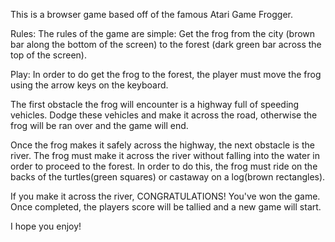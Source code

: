 This is a browser game based off of the famous Atari Game Frogger. 

Rules:
The rules of the game are simple: Get the frog from the city (brown bar along the bottom of the screen) to the forest (dark green bar across the top of the screen). 

Play:
In order to do get the frog to the forest, the player must move the frog using the arrow keys on the keyboard.

The first obstacle the frog will encounter is a highway full of speeding vehicles. Dodge these vehicles and make it across the road, otherwise the frog will be ran over and the game will end.

Once the frog makes it safely across the highway, the next obstacle is the river. The frog must make it across the river without falling into the water in order to proceed to the forest. In order to do this, the frog must ride on the backs of the turtles(green squares) or castaway on a log(brown rectangles).

If you make it across the river, CONGRATULATIONS! You've won the game. Once completed, the players score will be tallied and a new game will start.

I hope you enjoy!
